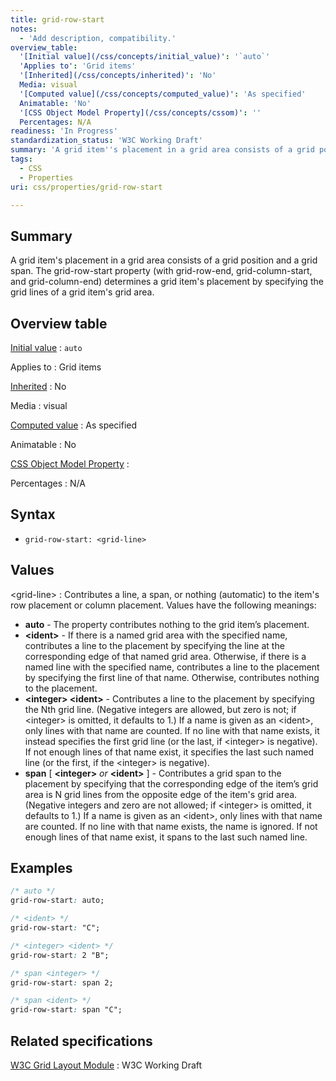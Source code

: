 ```yaml
---
title: grid-row-start
notes:
  - 'Add description, compatibility.'
overview_table:
  '[Initial value](/css/concepts/initial_value)': '`auto`'
  'Applies to': 'Grid items'
  '[Inherited](/css/concepts/inherited)': 'No'
  Media: visual
  '[Computed value](/css/concepts/computed_value)': 'As specified'
  Animatable: 'No'
  '[CSS Object Model Property](/css/concepts/cssom)': ''
  Percentages: N/A
readiness: 'In Progress'
standardization_status: 'W3C Working Draft'
summary: 'A grid item''s placement in a grid area consists of a grid position and a grid span. The grid-row-start property (with grid-row-end, grid-column-start, and grid-column-end) determines a grid item''s placement by specifying the grid lines of a grid item''s grid area.'
tags:
  - CSS
  - Properties
uri: css/properties/grid-row-start

---
```

## <span>Summary</span>

A grid item's placement in a grid area consists of a grid position and a grid span. The grid-row-start property (with grid-row-end, grid-column-start, and grid-column-end) determines a grid item's placement by specifying the grid lines of a grid item's grid area.

## <span>Overview table</span>

[Initial value](/css/concepts/initial_value)
:   `auto`

Applies to
:   Grid items

[Inherited](/css/concepts/inherited)
:   No

Media
:   visual

[Computed value](/css/concepts/computed_value)
:   As specified

Animatable
:   No

[CSS Object Model Property](/css/concepts/cssom)
:

Percentages
:   N/A

## <span>Syntax</span>

-   `grid-row-start: <grid-line>`

## <span>Values</span>

\<grid-line\>
:   Contributes a line, a span, or nothing (automatic) to the item's row placement or column placement. Values have the following meanings:

-   **auto** - The property contributes nothing to the grid item’s placement.
-   **\<ident\>** - If there is a named grid area with the specified name, contributes a line to the placement by specifying the line at the corresponding edge of that named grid area. Otherwise, if there is a named line with the specified name, contributes a line to the placement by specifying the first line of that name. Otherwise, contributes nothing to the placement.
-   **\<integer\> \<ident\>** - Contributes a line to the placement by specifying the Nth grid line. (Negative integers are allowed, but zero is not; if \<integer\> is omitted, it defaults to 1.) If a name is given as an \<ident\>, only lines with that name are counted. If no line with that name exists, it instead specifies the first grid line (or the last, if \<integer\> is negative). If not enough lines of that name exist, it specifies the last such named line (or the first, if the \<integer\> is negative).
-   **span** [ **\<integer\>** *or* **\<ident\>** ] - Contributes a grid span to the placement by specifying that the corresponding edge of the item’s grid area is N grid lines from the opposite edge of the item's grid area. (Negative integers and zero are not allowed; if \<integer\> is omitted, it defaults to 1.) If a name is given as an \<ident\>, only lines with that name are counted. If no line with that name exists, the name is ignored. If not enough lines of that name exist, it spans to the last such named line.

## <span>Examples</span>

``` css
/* auto */
grid-row-start: auto;

/* <ident> */
grid-row-start: "C";

/* <integer> <ident> */
grid-row-start: 2 "B";

/* span <integer> */
grid-row-start: span 2;

/* span <ident> */
grid-row-start: span "C";
```

## <span>Related specifications</span>

[W3C Grid Layout Module](http://www.w3.org/TR/css3-grid-layout)
:   W3C Working Draft
